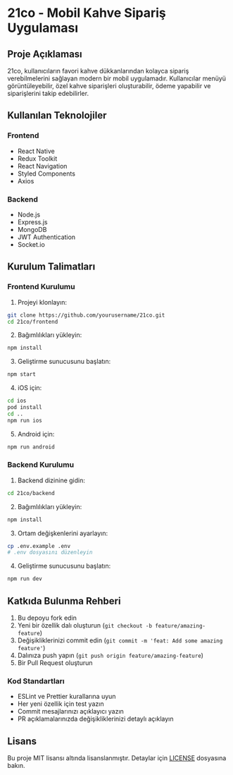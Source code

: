 # 21co - Mobil Kahve Sipariş Uygulaması

## Proje Açıklaması
21co, kullanıcıların favori kahve dükkanlarından kolayca sipariş verebilmelerini sağlayan modern bir mobil uygulamadır. Kullanıcılar menüyü görüntüleyebilir, özel kahve siparişleri oluşturabilir, ödeme yapabilir ve siparişlerini takip edebilirler.

## Kullanılan Teknolojiler

### Frontend
- React Native
- Redux Toolkit
- React Navigation
- Styled Components
- Axios

### Backend
- Node.js
- Express.js
- MongoDB
- JWT Authentication
- Socket.io

## Kurulum Talimatları

### Frontend Kurulumu
1. Projeyi klonlayın:
```bash
git clone https://github.com/yourusername/21co.git
cd 21co/frontend
```

2. Bağımlılıkları yükleyin:
```bash
npm install
```

3. Geliştirme sunucusunu başlatın:
```bash
npm start
```

4. iOS için:
```bash
cd ios
pod install
cd ..
npm run ios
```

5. Android için:
```bash
npm run android
```

### Backend Kurulumu
1. Backend dizinine gidin:
```bash
cd 21co/backend
```

2. Bağımlılıkları yükleyin:
```bash
npm install
```

3. Ortam değişkenlerini ayarlayın:
```bash
cp .env.example .env
# .env dosyasını düzenleyin
```

4. Geliştirme sunucusunu başlatın:
```bash
npm run dev
```

## Katkıda Bulunma Rehberi
1. Bu depoyu fork edin
2. Yeni bir özellik dalı oluşturun (`git checkout -b feature/amazing-feature`)
3. Değişikliklerinizi commit edin (`git commit -m 'feat: Add some amazing feature'`)
4. Dalınıza push yapın (`git push origin feature/amazing-feature`)
5. Bir Pull Request oluşturun

### Kod Standartları
- ESLint ve Prettier kurallarına uyun
- Her yeni özellik için test yazın
- Commit mesajlarınızı açıklayıcı yazın
- PR açıklamalarınızda değişikliklerinizi detaylı açıklayın

## Lisans
Bu proje MIT lisansı altında lisanslanmıştır. Detaylar için [LICENSE](LICENSE) dosyasına bakın.
